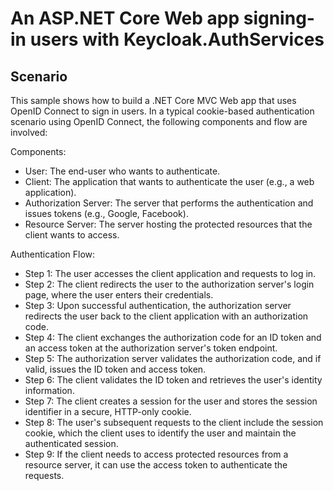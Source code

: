 # An ASP.NET Core Web app signing-in users with Keycloak.AuthServices

## Scenario

This sample shows how to build a .NET Core MVC Web app that uses OpenID Connect to sign in users. In a typical cookie-based authentication scenario using OpenID Connect, the following components and flow are involved:

Components:

* User: The end-user who wants to authenticate.
* Client: The application that wants to authenticate the user (e.g., a web application).
* Authorization Server: The server that performs the authentication and issues tokens (e.g., Google, Facebook).
* Resource Server: The server hosting the protected resources that the client wants to access.

Authentication Flow:

* Step 1: The user accesses the client application and requests to log in.
* Step 2: The client redirects the user to the authorization server's login page, where the user enters their credentials.
* Step 3: Upon successful authentication, the authorization server redirects the user back to the client application with an authorization code.
* Step 4: The client exchanges the authorization code for an ID token and an access token at the authorization server's token endpoint.
* Step 5: The authorization server validates the authorization code, and if valid, issues the ID token and access token.
* Step 6: The client validates the ID token and retrieves the user's identity information.
* Step 7: The client creates a session for the user and stores the session identifier in a secure, HTTP-only cookie.
* Step 8: The user's subsequent requests to the client include the session cookie, which the client uses to identify the user and maintain the authenticated session.
* Step 9: If the client needs to access protected resources from a resource server, it can use the access token to authenticate the requests.

